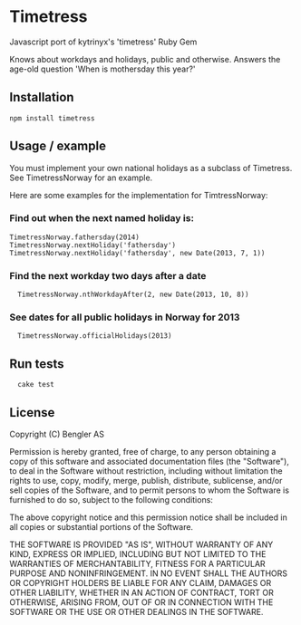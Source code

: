 # Timetress

Javascript port of kytrinyx's 'timetress' Ruby Gem

Knows about workdays and holidays, public and otherwise. Answers the age-old question 'When is mothersday this year?'

## Installation

```
npm install timetress
```

## Usage / example

You must implement your own national holidays as a subclass of Timetress. See TimetressNorway for an example.

Here are some examples for the implementation for TimtressNorway:

### Find out when the next named holiday is:

```
TimetressNorway.fathersday(2014)
TimetressNorway.nextHoliday('fathersday')
TimetressNorway.nextHoliday('fathersday', new Date(2013, 7, 1))
```

### Find the next workday two days after a date
```
  TimetressNorway.nthWorkdayAfter(2, new Date(2013, 10, 8))
```

### See dates for all public holidays in Norway for 2013
```
  TimetressNorway.officialHolidays(2013)
```

## Run tests
```
  cake test
```

## License

Copyright (C) Bengler AS

Permission is hereby granted, free of charge, to any person obtaining a copy of this software and associated documentation files (the "Software"), to deal in the Software without restriction, including without limitation the rights to use, copy, modify, merge, publish, distribute, sublicense, and/or sell copies of the Software, and to permit persons to whom the Software is furnished to do so, subject to the following conditions:

The above copyright notice and this permission notice shall be included in all copies or substantial portions of the Software.

THE SOFTWARE IS PROVIDED "AS IS", WITHOUT WARRANTY OF ANY KIND, EXPRESS OR IMPLIED, INCLUDING BUT NOT LIMITED TO THE WARRANTIES OF MERCHANTABILITY, FITNESS FOR A PARTICULAR PURPOSE AND NONINFRINGEMENT. IN NO EVENT SHALL THE AUTHORS OR COPYRIGHT HOLDERS BE LIABLE FOR ANY CLAIM, DAMAGES OR OTHER LIABILITY, WHETHER IN AN ACTION OF CONTRACT, TORT OR OTHERWISE, ARISING FROM, OUT OF OR IN CONNECTION WITH THE SOFTWARE OR THE USE OR OTHER DEALINGS IN THE SOFTWARE.
